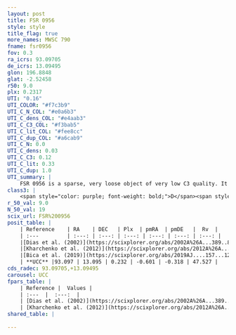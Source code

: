 ```yaml
---
layout: post
title: FSR 0956
style: style
title_flag: true
more_names: MWSC 790
fname: fsr0956
fov: 0.3
ra_icrs: 93.09705
de_icrs: 13.09495
glon: 196.8848
glat: -2.52458
r50: 9.0
plx: 0.2317
UTI: "0.16"
UTI_COLOR: "#f7c3b9"
UTI_C_N_COL: "#e0a6b3"
UTI_C_dens_COL: "#e4aab3"
UTI_C_C3_COL: "#f3bab5"
UTI_C_lit_COL: "#fee8cc"
UTI_C_dup_COL: "#a6cab9"
UTI_C_N: 0.0
UTI_C_dens: 0.03
UTI_C_C3: 0.12
UTI_C_lit: 0.33
UTI_C_dup: 1.0
UTI_summary: |
    FSR 0956 is a sparse, very loose object of very low C3 quality. It is poorly studied in the literature, with no articles listed in the last 6 years.<br><br><span style="color: #99180f; font-weight: bold;">Warning: </span>contains less than 25 stars with <i>P>0.5</i> estimated.
class3: |
    <span style="color: purple; font-weight: bold;">D</span><span style="color: red; font-weight: bold;">C</span>
r_50_val: 9.0
N_50_val: 19
scix_url: FSR%200956
posit_table: |
    | Reference    | RA    | DEC   | Plx  | pmRA  | pmDE   |  Rv  |
    | :---         | :---: | :---: | :---: | :---: | :---: | :---: |
    |[Dias et al. (2002)](https://scixplorer.org/abs/2002A%26A...389..871D) | 93.104 | 13.007 | -- | -1.99 | -4.23 | -- |
    |[Kharchenko et al. (2012)](https://scixplorer.org/abs/2012A%26A...543A.156K) | 93.105 | 13.02 | -- | -1.5 | -0.26 | -- |
    |[Bica et al. (2019)](https://scixplorer.org/abs/2019AJ....157...12B) | 93.104 | 13.005 | -- | -- | -- | -- |
    | **UCC** |93.097 | 13.095 | 0.232 | -0.601 | -0.318 | 47.527 | 
cds_radec: 93.09705,+13.09495
carousel: UCC
fpars_table: |
    | Reference |  Values |
    | :---  |  :---:  |
    | [Dias et al. (2002)](https://scixplorer.org/abs/2002A%26A...389..871D) | `E(B-V)=0.958, Dist=2180.0, Age=8.1` |
    | [Kharchenko et al. (2012)](https://scixplorer.org/abs/2012A%26A...543A.156K) | `e_bv=0.958, distance=2180, log_age=8.1` |
shared_table: |
    
---
```


